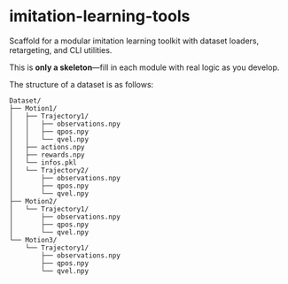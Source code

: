 
# imitation-learning-tools

Scaffold for a modular imitation learning toolkit with dataset loaders, retargeting, and CLI utilities.

This is **only a skeleton**—fill in each module with real logic as you develop.

The structure of a dataset is as follows:

```
Dataset/
├── Motion1/
│   ├── Trajectory1/
│   │   ├── observations.npy
│   │   ├── qpos.npy
│   │   └── qvel.npy
│   ├── actions.npy
│   ├── rewards.npy
│   └── infos.pkl
│   └── Trajectory2/
│       ├── observations.npy
│       ├── qpos.npy
│       └── qvel.npy
├── Motion2/
│   └── Trajectory1/
│       ├── observations.npy
│       ├── qpos.npy
│       └── qvel.npy
└── Motion3/
    └── Trajectory1/
        ├── observations.npy
        ├── qpos.npy
        └── qvel.npy
```
